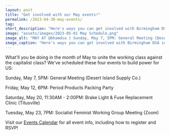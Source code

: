 ```yaml
---
layout: post 
title: "Get involved with our May events!"
permalink: /2023-04-30-may-events/
tag: 
short_description: "Here's ways you can get involved with Birmingham DSA in May."
image: "assets/images/2023-05-01 May Schedule.png"
image_alt: "MAY AT @bhamdsa | Sunday, May 7, 5PM: General Meeting (Desert Island Supply Co.) | Friday, May 12, 6PM: Period Products Packing Party | Saturday, May 20, 11:30AM - 2:00PM: Brake Light & Fuse Replacement Clinic (Titusville) | Tuesday, May 23, 7PM: Socialist Feminist Working Group Meeting (Zoom) | visit bhamdsa.org/calendar for all event info"
image_caption: "Here's ways you can get involved with Birmingham DSA in May."
---
```


What'll you be doing in the month of May to unite the working class against the capitalist class? We've scheduled these four events to build power for US:

Sunday, May 7, 5PM: General Meeting (Desert Island Supply Co.)

Friday, May 12, 6PM: Period Products Packing Party

Saturday, May 20, 11:30AM - 2:00PM: Brake Light & Fuse Replacement Clinic (Titusville) 

Tuesday, May 23, 7PM: Socialist Feminist Working Group Meeting (Zoom)

Visit our [Events Calendar](https://bhamdsa.org/calendar/) for all event info, including how to register and RSVP! 